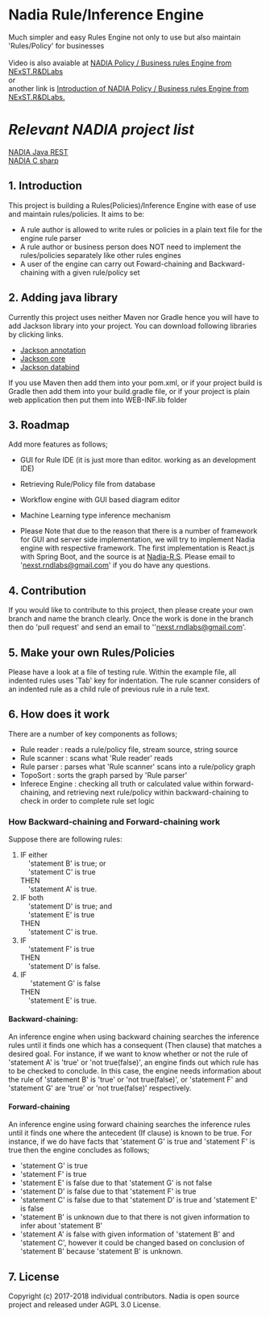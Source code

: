 
# **Nadia** Rule/Inference Engine
Much simpler and easy Rules Engine not only to use but also maintain 'Rules/Policy' for businesses
<br/>
<br/>
Video is also avaiable at [NADIA Policy / Business rules Engine from NExST.R&DLabs](https://youtu.be/xyWjscJ3LxI) <br/>
or <br/>
another link is [ Introduction of NADIA Policy / Business rules Engine from NExST.R&DLabs.](https://youtu.be/O-itMgYHRvc)

# ***Relevant NADIA project list***
[NADIA Java REST](https://github.com/NExST-RnDLabs/NadiaRS) <br/>
[NADIA C sharp](https://github.com/DeanLee77/NADIA-C.Sharp)

## 1. Introduction
This project is building a Rules(Policies)/Inference Engine with ease of use and maintain rules/policies. It aims to be:

* A rule author is allowed to write rules or policies in a plain text file for the engine rule parser
* A rule author or business person does NOT need to implement the rules/policies separately like other rules engines
* A user of the engine can carry out Foward-chaining and Backward-chaining with a given rule/policy set

## 2. Adding java library
Currently this project uses neither Maven nor Gradle hence you will have to add Jackson library into your project.
You can download following libraries by clicking links.

* [Jackson annotation](https://mvnrepository.com/artifact/com.fasterxml.jackson.core/jackson-annotations/2.9.0)
* [Jackson core](https://mvnrepository.com/artifact/com.fasterxml.jackson.core/jackson-core/2.9.0)
* [Jackson databind](https://mvnrepository.com/artifact/com.fasterxml.jackson.core/jackson-databind/2.9.0)

If you use Maven then add them into your pom.xml, or if your project build is Gradle then add them into your build.gradle file, or if your project is plain web application then put them into WEB-INF.lib folder

## 3. Roadmap
Add more features as follows;

* GUI for Rule IDE (it is just more than editor. working as an development IDE)
* Retrieving Rule/Policy file from database
* Workflow engine with GUI based diagram editor 
* Machine Learning type inference mechanism

* Please Note that due to the reason that there is a number of framework for GUI and server side implementation, we will try to implement Nadia engine with respective framework. The first implementation is React.js with Spring Boot, and the source is at [Nadia-R.S](https://github.com/DeanLee77/Nadia-R.S). Please email to 'nexst.rndlabs@gmail.com' if you do have any questions.

## 4. Contribution
If you would like to contribute to this project, then please create your own branch and name the branch clearly. Once the work is done in the branch then do 'pull request' and send an email to ''nexst.rndlabs@gmail.com'.

## 5. Make your own Rules/Policies
Please have a look at a file of testing rule. Within the example file, all indented rules uses 'Tab' key for indentation. The rule scanner considers of an indented rule as a child rule of previous rule in a rule text.

## 6. How does it work
There are a number of key components as follows;

* Rule reader     : reads a rule/policy file, stream source, string source
* Rule scanner    : scans what 'Rule reader' reads
* Rule parser     : parses what 'Rule scanner' scans into a rule/policy graph
* TopoSort        : sorts the graph parsed by 'Rule parser'
* Inferece Engine : checking all truth or calculated value within forward-chaining, and retrieving next rule/policy within backward-chaining to check in order to complete rule set logic

### How Backward-chaining and Forward-chaining work
Suppose there are following rules:


1. IF either <br/>
      &nbsp;&nbsp;&nbsp;&nbsp;'statement B' is true; or <br/>
      &nbsp;&nbsp;&nbsp;&nbsp;'statement C' is true <br/>
   THEN <br/>
      &nbsp;&nbsp;&nbsp;&nbsp;'statement A' is true.
2. IF  both<br/>
      &nbsp;&nbsp;&nbsp;&nbsp;'statement D' is true; and <br/>
      &nbsp;&nbsp;&nbsp;&nbsp;'statement E' is true <br/>
   THEN <br/>
      &nbsp;&nbsp;&nbsp;&nbsp;'statement C' is true.
3. IF <br/>
      &nbsp;&nbsp;&nbsp;&nbsp;'statement F' is true<br/> 
   THEN <br/>
      &nbsp;&nbsp;&nbsp;&nbsp;'statement D' is false.
4. IF<br/> 
     &nbsp;&nbsp;&nbsp;&nbsp; 'statement G' is false <br/>
   THEN <br/>
      &nbsp;&nbsp;&nbsp;&nbsp;'statement E' is true.

#### Backward-chaining:
An inference engine when using backward chaining searches the inference rules until it finds one which has a consequent (Then clause) that matches a desired goal. For instance, if we want to know whether or not the rule of 'statement A' is 'true' or 'not true(false)', an engine finds out which rule has to be checked to conclude. In this case, the engine needs information about the rule of 'statement B' is 'true' or 'not true(false)', or 'statement F' and 'statement G' are 'true' or 'not true(false)' respectively.

#### Forward-chaining
An inference engine using forward chaining searches the inference rules until it finds one where the antecedent (If clause) is known to be true. For instance, if we do have facts that 'statement G' is true and 'statement F' is true then the engine concludes as follows;
* 'statement G' is true
* 'statement F' is true
* 'statement E' is false due to that 'statement G' is not false
* 'statement D' is false due to that 'statement F' is true
* 'statement C' is false due to that 'statement D' is true and 'statement E' is false
* 'statement B' is unknown due to that there is not given information to infer about 'statement B'
* 'statement A' is false with given information of 'statement B' and 'statement C', however it could be changed based on conclusion  of 'statement B' because 'statement B' is unknown.

## 7. License
Copyright (c) 2017-2018 individual contributors.
Nadia is open source project and released under AGPL 3.0 License.
